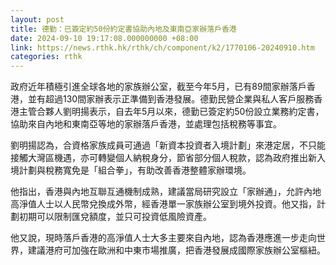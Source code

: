 ```yaml
---
layout: post
title: 德勤：已簽定約50份約定書協助內地及東南亞家辦落戶香港
date: 2024-09-10 19:17:08.000000000 +08:00
link: https://news.rthk.hk/rthk/ch/component/k2/1770106-20240910.htm
categories: rthk
---
```


政府近年積極引進全球各地的家族辦公室，截至今年5月，已有89間家辦落戶香港，並有超過130間家辦表示正準備到香港發展。德勤民營企業與私人客戶服務香港主管合夥人劉明揚表示，自去年5月以來，德勤已簽定約50份設立業務約定書， 協助來自內地和東南亞等地的家辦落戶香港，並處理包括稅務等事宜。

劉明揚認為，合資格家族成員可通過「新資本投資者入境計劃」來港定居，不只能接觸大灣區機遇，亦可轉變個人納稅身分，節省部分個人稅款，認為政府推出新入境計劃與稅務寬免是「組合拳」，有助改善香港整體家辦環境。

他指出，香港與內地互聯互通機制成熟，建議當局研究設立「家辦通」，允許內地高淨值人士以人民幣兌換成外幣，經香港單一家族辦公室到境外投資。他又指，計劃初期可以限制匯兌額度，並只可投資低風險資產。

他又說，現時落戶香港的高淨值人士大多主要來自內地，認為香港應進一步走向世界，建議港府可加強在歐洲和中東市場推廣，把香港發展成國際家族辦公室樞紐。

